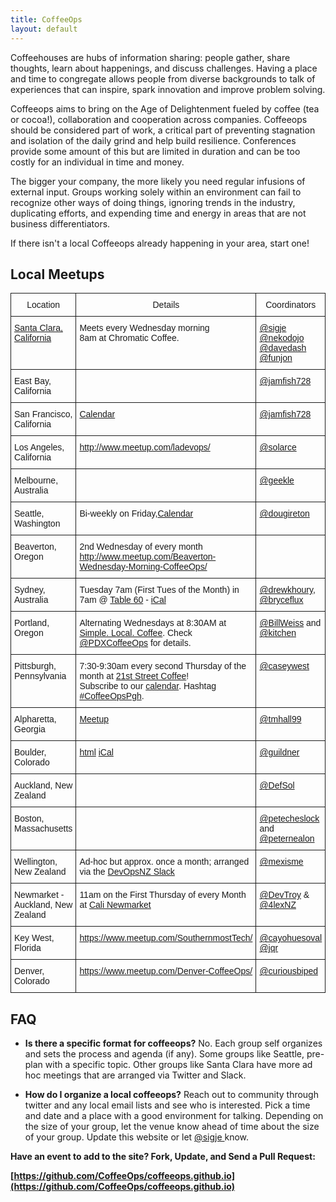 ```yaml
---
title: CoffeeOps
layout: default
---
```


<p>  
  Coffeehouses are hubs of information sharing: people gather, share thoughts, learn about happenings, and discuss challenges. Having a place and time to congregate allows people from diverse backgrounds to talk of experiences that can inspire, spark innovation and improve problem solving. 
</p>


<p>
Coffeeops aims to bring on the Age of Delightenment fueled by coffee (tea or cocoa!), collaboration and cooperation across companies. Coffeeops should be considered part of work, a critical part of preventing stagnation and isolation of the daily grind and help build resilience. Conferences provide some amount of this but are limited in duration and can be too costly for an individual in time and money. </p>


<p> The bigger your company, the more likely you need regular infusions of external input. Groups working solely within an environment can fail to recognize other ways of doing things, ignoring trends in the industry, duplicating efforts, and expending time and energy in areas that are not business differentiators.</p>


<p>If there isn't a local Coffeeops already happening in your area, start one! 
</p> 


<h2>Local Meetups</h2>

<style type="text/css">
.tg  {border-collapse:collapse;border-spacing:0;}
.tg td{font-family:Arial, sans-serif;font-size:14px;padding:10px 5px;border-style:solid;border-width:1px;overflow:hidden;word-break:normal;}
.tg th{font-family:Arial, sans-serif;font-size:14px;font-weight:normal;padding:10px 5px;border-style:solid;border-width:1px;overflow:hidden;word-break:normal;}
.tg .tg-yw4l{vertical-align:top}
</style>
<table class="tg">
  <tr>
    <th class="tg-yw4l">Location</th>
    <th class="tg-yw4l">Details</th>
    <th class="tg-yw4l">Coordinators</th>
  </tr>
  <tr>
    <td class="tg-yw4l"><a href="https://www.google.com/maps/place/Chromatic+Coffee/@37.3239825,-121.9966974,17z">Santa Clara, California</a></td>
    <td class="tg-yw4l">Meets every Wednesday morning<br>8am at Chromatic Coffee.</td>
    <td class="tg-yw4l"><a href="https://twitter.com/sigje">@sigje</a><br><A href="https://twitter.com/nekodojo">@nekodojo</a><br><a href="https://twitter.com/davedash">@davedash</a><br><a href="https://twitter.com/funjon">@funjon</a></td>
  </tr>
  <tr>
    <td class="tg-yw4l">East Bay, California</td>
    <td class="tg-yw4l"></td>
    <td class="tg-yw4l"><a href="https://twitter.com/jamfish728">@jamfish728</a></td>
  </tr>
  <tr>
    <td class="tg-yw4l">San Francisco, California</td>
    <td class="tg-yw4l"><a href="https://t.co/3G6CpHF82k">Calendar</a></td>
    <td class="tg-yw4l"><a href="https://twitter.com/jamfish728">@jamfish728</a></td>
  </tr>
  <tr>
    <td class="tg-yw4l">Los Angeles, California</td>
    <td class="tg-yw4l"><a href="http://www.meetup.com/ladevops/">http://www.meetup.com/ladevops/</a></td>
    <td class="tg-yw4l"><a href="https://twitter.com/solarce">@solarce</a></td>
  </tr>
  <tr>
    <td class="tg-yw4l">Melbourne, Australia</td>
    <td class="tg-yw4l"></td>
    <td class="tg-yw4l"><a href="https://twitter.com/geekle">@geekle</a></td>
  </tr>
  <tr>
    <td class="tg-yw4l">Seattle, Washington</td>
    <td class="tg-yw4l">Bi-weekly on Friday,<a href="http://www.meetup.com/Downtown-Seattle-Friday-Morning-CoffeeOps/">Calendar</a></td>
    <td class="tg-yw4l"><a href="https://twitter.com/dougireton">@dougireton</a></td>
  </tr>
  <tr>
    <td class="tg-yw4l">Beaverton, Oregon</td>
    <td class="tg-yw4l">2nd Wednesday of every month <a href="http://www.meetup.com/Beaverton-Wednesday-Morning-CoffeeOps/">http://www.meetup.com/Beaverton-Wednesday-Morning-CoffeeOps/</a></td>
    <td class="tg-yw4l"></td>
  </tr>
  <tr>
    <td class="tg-yw4l">Sydney, Australia</td>
    <td class="tg-yw4l">Tuesday 7am (First Tues of the Month) in 7am @ <a href="https://goo.gl/RinIFT">Table 60</a> - <a href="http://goo.gl/CNo9eB">iCal</a></td>
    <td class="tg-yw4l"><a href="https://twitter.com/drewkhoury">@drewkhoury</a>, <a href="https://twitter.com/bryceflux">@bryceflux</a></td>
  </tr>
  <tr>
    <td class="tg-yw4l">Portland, Oregon</td>
    <td class="tg-yw4l">Alternating Wednesdays at 8:30AM at <a href="https://goo.gl/maps/JVa3B5hccbT2">Simple. Local. Coffee</a>. Check <a href="https://twitter.com/PDXCoffeeOps">@PDXCoffeeOps</a> for details.</td>
    <td class="tg-yw4l"><a href="https://twitter.com/BillWeiss">@BillWeiss</a> and <a href="https://twitter.com/kitchen">@kitchen</a></td>
  </tr>
  <tr>
    <td class="tg-yw4l">Pittsburgh, Pennsylvania</td>
    <td class="tg-yw4l">7:30-9:30am every second Thursday of the month at <a href="https://twitter.com/21street_strip">21st Street Coffee</a>!<Br> Subscribe to our <a href="http://cwe.st/coffeeopspghcal">calendar</a>. Hashtag <a href="https://twitter.com/search?q=%23CoffeeOpsPgh">#CoffeeOpsPgh</a>.</td>
    <td class="tg-yw4l"><a href="https://twitter.com/caseywest">@caseywest</a></td>
  </tr>
  <tr>
    <td class="tg-yw4l">Alpharetta, Georgia</td>
    <td class="tg-yw4l"><a href="http://www.meetup.com/Alpharetta-CoffeeOps/">Meetup</a></td>
    <td class="tg-yw4l"><a href="https://twitter.com/tmhall99">@tmhall99</a></td>
  </tr>
  <tr>
    <td class="tg-yw4l">Boulder, Colorado</td>
    <td class="tg-yw4l"><a href="https://www.google.com/calendar/embed?src=m2n8ubnat9sbluu52majc7ahcs%40group.calendar.google.com&amp;ctz=America/Denver">html</a> <a href="https://www.google.com/calendar/ical/m2n8ubnat9sbluu52majc7ahcs%40group.calendar.google.com/public/basic.ics">iCal</a></td>
    <td class="tg-yw4l"><a href="https://twitter.com/guildner">@guildner</a></td>
  </tr>
  <tr>
    <td class="tg-yw4l">Auckland, New Zealand</td>
    <td class="tg-yw4l"></td>
    <td class="tg-yw4l"><a href="https://twitter.com/DefSol">@DefSol</a></td>
  </tr>
  <tr>
    <td class="tg-yw4l">Boston, Massachusetts</td>
    <td class="tg-yw4l"></td>
    <td class="tg-yw4l"><a href="https://twitter.com/petecheslock">@petecheslock</a> and <a href="https://twitter.com/peternealon">@peternealon</a></td>
  </tr>
  <tr>
    <td class="tg-yw4l">Wellington, New Zealand</td>
    <td class="tg-yw4l">Ad-hoc but approx. once a month; arranged via the <a href="https://devopsnz.slack.com">DevOpsNZ Slack</a></td>
    <td class="tg-yw4l"><a href="https://twitter.com/mexisme">@mexisme</a></td>
  </tr>
  <tr>
    <td class="tg-yw4l">Newmarket - Auckland, New Zealand</td>
    <td class="tg-yw4l">11am on the First Thursday of every Month at <a href="http://www.cali.nz/">Cali Newmarket</a> </td>
    <td class="tg-yw4l"><a href="https://twitter.com/devtroy">@DevTroy</a> & <a href="https://twitter.com/4lexnz">@4lexNZ</a></td>
  </tr>
  <tr>
    <td class="tg-yw4l">Key West, Florida</td>
    <td class="tg-yw4l"><a href="https://www.meetup.com/SouthernmostTech/">https://www.meetup.com/SouthernmostTech/</a></td>
    <td class="tg-yw4l"><a href="https://twitter.com/cayohuesoval">@cayohuesoval</a><br><a href="https://twitter.com/jqr">@jqr</a></td>
  </tr>
  <tr>
    <td class="tg-yw4l">Denver, Colorado</td>
    <td class="tg-yw4l"><a href="https://www.meetup.com/Denver-CoffeeOps/">https://www.meetup.com/Denver-CoffeeOps/</a></td>
    <td class="tg-yw4l"><a href="https://twitter.com/curiousbiped">@curiousbiped</a></td>
  </tr>
</table>
<h2>FAQ</h2>

* <b>Is there a specific format for coffeeops?</b> No. Each group self organizes and sets the process and agenda (if any). Some groups like Seattle, pre-plan with a specific topic. Other groups like Santa Clara have more ad hoc meetings that are arranged via Twitter and Slack.

* <b>How do I organize a local coffeeops?</b> Reach out to community through twitter and any local email lists and see who is interested. Pick a time and date and a place with a good environment for talking. Depending on the size of your group, let the venue know ahead of time about the size of your group. Update this website or let [ @sigje ](https://twitter.com/sigje) know.
    
**Have an event to add to the site? Fork, Update, and Send a Pull Request:**

**[https://github.com/CoffeeOps/coffeeops.github.io](https://github.com/CoffeeOps/coffeeops.github.io)**
